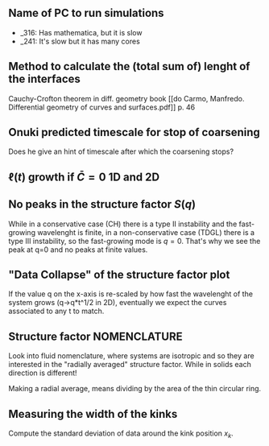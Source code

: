 ## Name of PC to run simulations
- _316: Has mathematica, but it is slow
- _241: It's slow but it has many cores 

## Method to calculate the (total sum of) lenght of the interfaces

Cauchy-Crofton theorem in diff. geometry book [[do Carmo, Manfredo. Differential geometry of curves and surfaces.pdf]] p. 46

## Onuki predicted timescale for stop of coarsening
Does he give an hint of timescale after which the coarsening stops?

## $\ell(t)$ growth if $\bar{C} = 0$ 1D and 2D

## No peaks in the structure factor $S(q)$
While in a conservative case (CH) there is a type II instability and the fast-growing wavelenght is finite, in a non-conservative case (TDGL) there is a type III instability, so the fast-growing mode is $q=0$.
That's why we see the peak at q=0 and no peaks at finite values.

## "Data Collapse" of the structure factor plot
If the value q on the x-axis is re-scaled by how fast the wavelenght of the system grows (q->q*t^1/2 in 2D), eventually we expect the curves associated to any t to match.

## Structure factor NOMENCLATURE
Look into fluid nomenclature, where systems are isotropic and so they are interested in the "radially averaged" structure factor. While in solids each direction is different!

Making a radial average, means dividing by the area of the thin circular ring.

## Measuring the width of the kinks
Compute the standard deviation of data around the kink position $x_k$.
